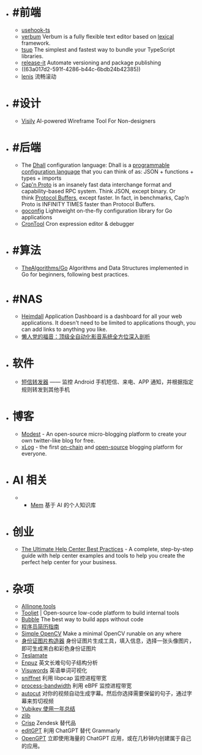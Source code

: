 - # #前端
	- [usehook-ts](https://usehooks-ts.com/)
	- [verbum](https://github.com/ozanyurtsever/verbum) Verbum is a fully flexible text editor based on [lexical](https://github.com/facebook/lexical) framework.
	- [tsup](https://github.com/egoist/tsup) The simplest and fastest way to bundle your TypeScript libraries.
	- [release-it](https://github.com/release-it/release-it) Automate versioning and package publishing
	- ((63a017d2-591f-4286-b44c-6bdb24b42385))
	- [lenis](https://github.com/studio-freight/lenis) 流畅滚动
- # #设计
	- [Visily](https://www.visily.ai/) AI-powered Wireframe Tool For Non-designers
- # #后端
	- The [Dhall](https://dhall-lang.org/) configuration language: Dhall is a [programmable configuration language](https://docs.dhall-lang.org/discussions/Programmable-configuration-files.html#) that you can think of as: JSON + functions + types + imports
	- [Cap'n Proto](https://capnproto.org/) is an insanely fast data interchange format and capability-based RPC system. Think JSON, except binary. Or think [Protocol Buffers](https://github.com/protocolbuffers/protobuf), except faster. In fact, in benchmarks, Cap’n Proto is INFINITY TIMES faster than Protocol Buffers.
	- [goconfig](https://github.com/leonidasdeim/goconfig) Lightweight on-the-fly configuration library for Go applications
	- [CronTool](https://tool.crontap.com/cronjob-debugger) Cron expression editor & debugger
- # #算法
	- [TheAlgorithms/Go](https://github.com/TheAlgorithms/Go) Algorithms and Data Structures implemented in Go for beginners, following best practices.
- # #NAS
	- [Heimdall](https://heimdall.site/) Application Dashboard is a dashboard for all your web applications. It doesn't need to be limited to applications though, you can add links to anything you like.
	- [懒人党的福音：顶级全自动化影音系统全方位深入剖析](https://wp.gxnas.com/11923.html)
- # 软件
	- [短信转发器](https://github.com/pppscn/SmsForwarder) —— 监控 Android 手机短信、来电、APP 通知，并根据指定规则转发到其他手机
- # 博客
	- [Modest](https://modest.app/) - An open-source micro-blogging platform to create your own twitter-like blog for free.
	- [xLog](https://xlog.app/) - the first [on-chain](https://scan.crossbell.io/) and [open-source](https://github.com/Crossbell-Box/xlog) blogging platform for everyone.
- # AI 相关
	-
		- [Mem](https://get.mem.ai/) 基于 AI 的个人知识库
- # 创业
	- [The Ultimate Help Center Best Practices](https://www.helpkit.so/learn/help-center-academy) - A complete, step-by-step guide with help center examples and tools to help you create the perfect help center for your business.
- # 杂项
	- [Allinone.tools](https://allinone.tools/)
	- [Tooljet](https://www.tooljet.com/) | Open-source low-code platform to build internal tools
	- [Bubble](https://bubble.io/) The best way to build apps without code
	- [程序员简历指南](https://learnku.com/articles/74022)
	- [Simple OpenCV](https://github.com/jinfagang/simpleocv) Make a minimal OpenCV runable on any where
	- [身份证图片构造器](https://github.com/bzsome/idcard_generator) 身份证图片生成工具，填入信息，选择一张头像图片，即可生成黑白和彩色身份证图片
	- [Teslamate](https://github.com/adriankumpf/teslamate)
	- [Enpuz](https://enpuz.com/) 英文长难句句子结构分析
	- [Visuwords](https://visuwords.com/) 英语单词可视化
	- [sniffnet](https://github.com/GyulyVGC/sniffnet) 利用 libpcap 监控进程带宽
	- [process-bandwidth](https://github.com/Ivlyth/process-bandwidth) 利用 eBPF 监控进程带宽
	- [autocut](https://github.com/mli/autocut) 对你的视频自动生成字幕。然后你选择需要保留的句子，通过字幕来剪切视频
	- [Yubikey 使用一年总结](https://blog.blahgeek.com/yubikey-review/)
	- [zlib](https://v2ex.com/t/905820)
	- [Crisp](https://crisp.chat/en/) Zendesk 替代品
	- [editGPT](https://www.editgpt.app/) 利用 ChatGPT 替代 Grammarly
	- [OpenGPT](https://open-gpt.app/) 立即使用海量的 ChatGPT 应用，或在几秒钟内创建属于自己的应用。
